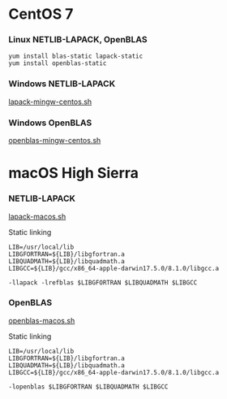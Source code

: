 # CentOS 7

### Linux NETLIB-LAPACK, OpenBLAS

    yum install blas-static lapack-static
    yum install openblas-static

### Windows NETLIB-LAPACK

[lapack-mingw-centos.sh](lapack-mingw-centos.sh)

### Windows OpenBLAS

[openblas-mingw-centos.sh](openblas-mingw-centos.sh)

# macOS High Sierra

### NETLIB-LAPACK

[lapack-macos.sh](lapack-macos.sh)

Static linking

    LIB=/usr/local/lib
    LIBGFORTRAN=${LIB}/libgfortran.a
    LIBQUADMATH=${LIB}/libquadmath.a
    LIBGCC=${LIB}/gcc/x86_64-apple-darwin17.5.0/8.1.0/libgcc.a

    -llapack -lrefblas $LIBGFORTRAN $LIBQUADMATH $LIBGCC


### OpenBLAS

[openblas-macos.sh](openblas-macos.sh)

Static linking

    LIB=/usr/local/lib
    LIBGFORTRAN=${LIB}/libgfortran.a
    LIBQUADMATH=${LIB}/libquadmath.a
    LIBGCC=${LIB}/gcc/x86_64-apple-darwin17.5.0/8.1.0/libgcc.a

    -lopenblas $LIBGFORTRAN $LIBQUADMATH $LIBGCC
